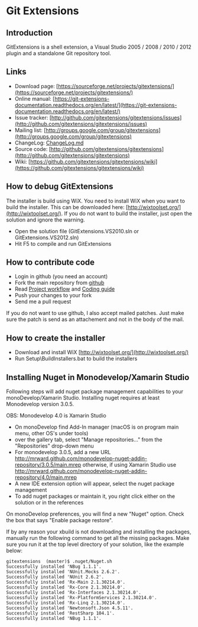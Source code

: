 # Git Extensions

## Introduction

GitExtensions is a shell extension, a Visual Studio 2005 / 2008 / 2010 / 2012 plugin and a standalone Git repository tool.

## Links

* Download page: [https://sourceforge.net/projects/gitextensions/](https://sourceforge.net/projects/gitextensions/)
* Online manual: [https://git-extensions-documentation.readthedocs.org/en/latest/](https://git-extensions-documentation.readthedocs.org/en/latest/)
* Issue tracker: [http://github.com/gitextensions/gitextensions/issues](http://github.com/gitextensions/gitextensions/issues)
* Mailing list: [http://groups.google.com/group/gitextensions](http://groups.google.com/group/gitextensions)
* ChangeLog: [ChangeLog.md](GitUI/Resources/ChangeLog.md)
* Source code: [http://github.com/gitextensions/gitextensions](http://github.com/gitextensions/gitextensions)
* Wiki: [https://github.com/gitextensions/gitextensions/wiki](https://github.com/gitextensions/gitextensions/wiki)

## How to debug GitExtensions

The installer is build using WiX. You need to install WiX when you want to build the installer. This can be downloaded here: [http://wixtoolset.org/](http://wixtoolset.org/). If you do not want to build the installer, just open the solution and ignore the warning.

* Open the solution file (GitExtensions.VS2010.sln or GitExtensions.VS2012.sln)
* Hit F5 to compile and run GitExtensions

## How to contribute code

* Login in github (you need an account)
* Fork the main repository from [github](http://github.com/gitextensions/gitextensions)
* Read [Project workflow](https://github.com/gitextensions/gitextensions/wiki/Project-Workflow) and [Coding guide](https://github.com/gitextensions/gitextensions/wiki#coding-guide)
* Push your changes to your fork
* Send me a pull request

If you do not want to use github, I also accept mailed patches. Just make sure the patch is send as an attachement and not in the body of the mail.

## How to create the installer

* Download and install WiX [http://wixtoolset.org/](http://wixtoolset.org/)
* Run Setup\\BuildInstallers.bat to build the installers

## Installing Nuget in Monodevelop/Xamarin Studio

Following steps will add nuget package management capabilities to your monoDevelop/Xamarin Studio. Installing nuget requires at least Monodevelop version 3.0.5.

OBS: Monodevelop 4.0 is Xamarin Studio

* On monoDevelop find Add-In manager (macOS is on program main menu, other OS's under tools)
* over the gallery tab, select "Manage repositories..." from the "Repositories" drop-down menu
* For monodevelop 3.0.5, add a new URL http://mrward.github.com/monodevelop-nuget-addin-repository/3.0.5/main.mrep otherwise, if using Xamarin Studio use http://mrward.github.com/monodevelop-nuget-addin-repository/4.0/main.mrep
* A new IDE extension option will appear, select the nuget package management
* To add nuget packages or maintain it, you right click either on the solution or in the references

On monoDevelop preferences, you will find a new "Nuget" option. Check the box that says "Enable package restore".

If by any reason your xbuild is not downloading and installing the packages, manually run the following command to get all the missing packages. Make sure you run it at the top level directory of your solution, like the example below:

```
gitextensions  (master)$ .nuget/Nuget.sh 
Successfully installed 'NBug 1.1.1'.
Successfully installed 'NUnit.Mocks 2.6.2'.
Successfully installed 'NUnit 2.6.2'.
Successfully installed 'Rx-Main 2.1.30214.0'.
Successfully installed 'Rx-Core 2.1.30214.0'.
Successfully installed 'Rx-Interfaces 2.1.30214.0'.
Successfully installed 'Rx-PlatformServices 2.1.30214.0'.
Successfully installed 'Rx-Linq 2.1.30214.0'.
Successfully installed 'Newtonsoft.Json 4.5.11'.
Successfully installed 'RestSharp 104.1'.
Successfully installed 'NBug 1.1.1'.
```
